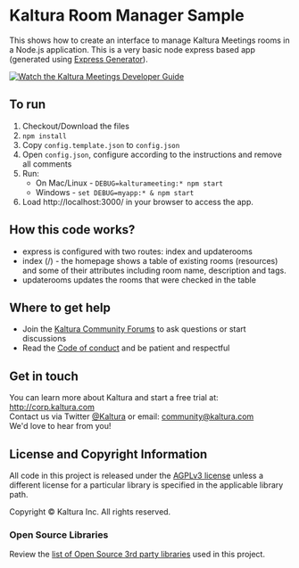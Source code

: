 # Kaltura Room Manager Sample

This shows how to create an interface to manage Kaltura Meetings rooms in a Node.js application.
This is a very basic node express based app (generated using [Express Generator](https://expressjs.com/en/starter/generator.html)).

[![Watch the Kaltura Meetings Developer Guide](https://cfvod.kaltura.com/p/2357341/sp/235734100/thumbnail/entry_id/1_un6d28q7/width/500/vid_sec/30/quality/100 "Watch the Kaltura Meetings Developer Guide")](https://pitch.kaltura-pitch.com/message/b68f06feaf6245816ec0c14f770ba97589c8f0c2a70d4cd038f2b2b94ed4)

## To run
1. Checkout/Download the files
1. `npm install`
1. Copy `config.template.json` to `config.json`
1. Open `config.json`, configure according to the instructions and remove all comments
1. Run:
   * On Mac/Linux - `DEBUG=kalturameeting:* npm start`
   * Windows - `set DEBUG=myapp:* & npm start`
1. Load http://localhost:3000/ in your browser to access the app.

## How this code works?
* express is configured with two routes: index and updaterooms
* index (/) - the homepage shows a table of existing rooms (resources) and some of their attributes including room name, description and tags.
* updaterooms updates the rooms that were checked in the table

## Where to get help
* Join the [Kaltura Community Forums](https://forum.kaltura.org/) to ask questions or start discussions
* Read the [Code of conduct](https://forum.kaltura.org/faq) and be patient and respectful

## Get in touch
You can learn more about Kaltura and start a free trial at: http://corp.kaltura.com    
Contact us via Twitter [@Kaltura](https://twitter.com/Kaltura) or email: community@kaltura.com  
We'd love to hear from you!

## License and Copyright Information
All code in this project is released under the [AGPLv3 license](http://www.gnu.org/licenses/agpl-3.0.html) unless a different license for a particular library is specified in the applicable library path.   

Copyright © Kaltura Inc. All rights reserved.

### Open Source Libraries
Review the [list of Open Source 3rd party libraries](open-source-libraries.md) used in this project.
